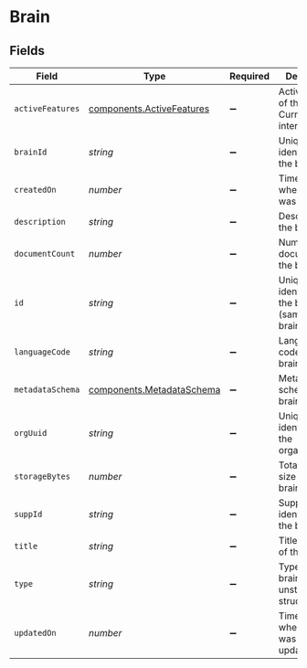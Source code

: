 # Brain


## Fields

| Field                                                                  | Type                                                                   | Required                                                               | Description                                                            |
| ---------------------------------------------------------------------- | ---------------------------------------------------------------------- | ---------------------------------------------------------------------- | ---------------------------------------------------------------------- |
| `activeFeatures`                                                       | [components.ActiveFeatures](../../models/components/activefeatures.md) | :heavy_minus_sign:                                                     | Active features of the brain. Currently used internally                |
| `brainId`                                                              | *string*                                                               | :heavy_minus_sign:                                                     | Unique identifier for the brain                                        |
| `createdOn`                                                            | *number*                                                               | :heavy_minus_sign:                                                     | Timestamp when the brain was created                                   |
| `description`                                                          | *string*                                                               | :heavy_minus_sign:                                                     | Description of the brain                                               |
| `documentCount`                                                        | *number*                                                               | :heavy_minus_sign:                                                     | Number of documents in the brain                                       |
| `id`                                                                   | *string*                                                               | :heavy_minus_sign:                                                     | Unique identifier for the brain (same as brain_id)                     |
| `languageCode`                                                         | *string*                                                               | :heavy_minus_sign:                                                     | Language code of the brain                                             |
| `metadataSchema`                                                       | [components.MetadataSchema](../../models/components/metadataschema.md) | :heavy_minus_sign:                                                     | Metadata schema for the brain                                          |
| `orgUuid`                                                              | *string*                                                               | :heavy_minus_sign:                                                     | Unique identifier for the organization                                 |
| `storageBytes`                                                         | *number*                                                               | :heavy_minus_sign:                                                     | Total storage size of the brain in bytes                               |
| `suppId`                                                               | *string*                                                               | :heavy_minus_sign:                                                     | Supplementary identifier for the brain                                 |
| `title`                                                                | *string*                                                               | :heavy_minus_sign:                                                     | Title or name of the brain                                             |
| `type`                                                                 | *string*                                                               | :heavy_minus_sign:                                                     | Type of the brain (e.g., unstructured, structured)                     |
| `updatedOn`                                                            | *number*                                                               | :heavy_minus_sign:                                                     | Timestamp when the brain was last updated                              |